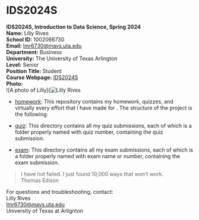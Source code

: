 # IDS2024S

**IDS2024S, Introduction to Data Science, Spring 2024**  
**Name:** Lilly Rives  
**School ID:** 1002066730    
**Email:** lmr6730@mavs.uta.edu    
**Department:** Business    
**University:** The University of Texas Arlington  
**Level:** Senior   
**Position Title:** Student  
**Course Webpage:** [IDS2024S](www.cdslab.org)    
**Photo:**  
![A photo of Lilly](![Lilly Rives](https://github.com/Lillyrives/IDS2024S/assets/157654675/20ae6fa5-4472-4d28-92bf-c17f650b31a2)

+ [homework](./hw/): This repository contains my homework, quizzes, and virtually every effort that I have made for <course name>. The structure of the project is the following:

+ [quiz](./quiz/):  This directory contains all my quiz submissions, each of which is a folder properly named with quiz number, containing the quiz submission.

+ [exam](./exam/):  This directory contains all my exam submissions, each of which is a folder properly named with exam name or number, containing the exam submission.

> I have not failed. I just found 10,000 ways that won't work.   
> Thomas Edison

 For questions and troubleshooting, contact:  
 Lilly Rives  
 lmr6730@mavs.uta.edu  
 University of Texas at Arlignton   
